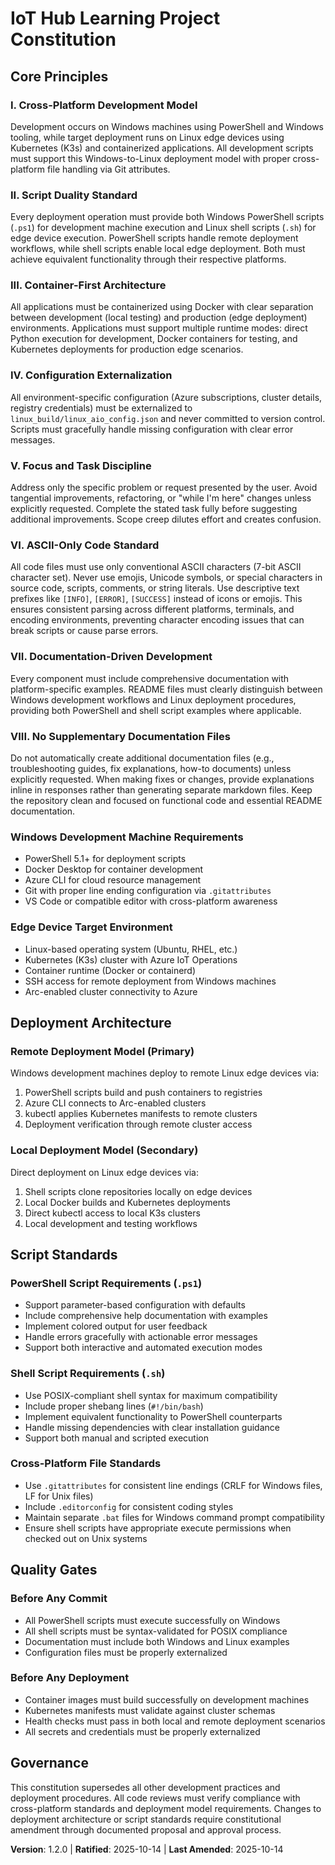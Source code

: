 <!--
Version change: 1.0.0 → 1.2.0
Modified principles: Added Principle VIII (No Supplementary Documentation Files)
Added sections: None
Removed sections: None
-->

# IoT Hub Learning Project Constitution

## Core Principles

### I. Cross-Platform Development Model
Development occurs on Windows machines using PowerShell and Windows tooling, while target deployment runs on Linux edge devices using Kubernetes (K3s) and containerized applications. All development scripts must support this Windows-to-Linux deployment model with proper cross-platform file handling via Git attributes.

### II. Script Duality Standard
Every deployment operation must provide both Windows PowerShell scripts (`.ps1`) for development machine execution and Linux shell scripts (`.sh`) for edge device execution. PowerShell scripts handle remote deployment workflows, while shell scripts enable local edge deployment. Both must achieve equivalent functionality through their respective platforms.

### III. Container-First Architecture
All applications must be containerized using Docker with clear separation between development (local testing) and production (edge deployment) environments. Applications must support multiple runtime modes: direct Python execution for development, Docker containers for testing, and Kubernetes deployments for production edge scenarios.

### IV. Configuration Externalization
All environment-specific configuration (Azure subscriptions, cluster details, registry credentials) must be externalized to `linux_build/linux_aio_config.json` and never committed to version control. Scripts must gracefully handle missing configuration with clear error messages.

### V. Focus and Task Discipline
Address only the specific problem or request presented by the user. Avoid tangential improvements, refactoring, or "while I'm here" changes unless explicitly requested. Complete the stated task fully before suggesting additional improvements. Scope creep dilutes effort and creates confusion.

### VI. ASCII-Only Code Standard
All code files must use only conventional ASCII characters (7-bit ASCII character set). Never use emojis, Unicode symbols, or special characters in source code, scripts, comments, or string literals. Use descriptive text prefixes like `[INFO]`, `[ERROR]`, `[SUCCESS]` instead of icons or emojis. This ensures consistent parsing across different platforms, terminals, and encoding environments, preventing character encoding issues that can break scripts or cause parse errors.

### VII. Documentation-Driven Development
Every component must include comprehensive documentation with platform-specific examples. README files must clearly distinguish between Windows development workflows and Linux deployment procedures, providing both PowerShell and shell script examples where applicable.

### VIII. No Supplementary Documentation Files
Do not automatically create additional documentation files (e.g., troubleshooting guides, fix explanations, how-to documents) unless explicitly requested. When making fixes or changes, provide explanations inline in responses rather than generating separate markdown files. Keep the repository clean and focused on functional code and essential README documentation.

### Windows Development Machine Requirements
- PowerShell 5.1+ for deployment scripts
- Docker Desktop for container development
- Azure CLI for cloud resource management
- Git with proper line ending configuration via `.gitattributes`
- VS Code or compatible editor with cross-platform awareness

### Edge Device Target Environment
- Linux-based operating system (Ubuntu, RHEL, etc.)
- Kubernetes (K3s) cluster with Azure IoT Operations
- Container runtime (Docker or containerd)
- SSH access for remote deployment from Windows machines
- Arc-enabled cluster connectivity to Azure

## Deployment Architecture

### Remote Deployment Model (Primary)
Windows development machines deploy to remote Linux edge devices via:
1. PowerShell scripts build and push containers to registries
2. Azure CLI connects to Arc-enabled clusters
3. kubectl applies Kubernetes manifests to remote clusters
4. Deployment verification through remote cluster access

### Local Deployment Model (Secondary)
Direct deployment on Linux edge devices via:
1. Shell scripts clone repositories locally on edge devices
2. Local Docker builds and Kubernetes deployments
3. Direct kubectl access to local K3s clusters
4. Local development and testing workflows

## Script Standards

### PowerShell Script Requirements (`.ps1`)
- Support parameter-based configuration with defaults
- Include comprehensive help documentation with examples
- Implement colored output for user feedback
- Handle errors gracefully with actionable error messages
- Support both interactive and automated execution modes

### Shell Script Requirements (`.sh`)
- Use POSIX-compliant shell syntax for maximum compatibility
- Include proper shebang lines (`#!/bin/bash`)
- Implement equivalent functionality to PowerShell counterparts
- Handle missing dependencies with clear installation guidance
- Support both manual and scripted execution

### Cross-Platform File Standards
- Use `.gitattributes` for consistent line endings (CRLF for Windows files, LF for Unix files)
- Include `.editorconfig` for consistent coding styles
- Maintain separate `.bat` files for Windows command prompt compatibility
- Ensure shell scripts have appropriate execute permissions when checked out on Unix systems

## Quality Gates

### Before Any Commit
- All PowerShell scripts must execute successfully on Windows
- All shell scripts must be syntax-validated for POSIX compliance
- Documentation must include both Windows and Linux examples
- Configuration files must be properly externalized

### Before Any Deployment
- Container images must build successfully on development machines
- Kubernetes manifests must validate against cluster schemas
- Health checks must pass in both local and remote deployment scenarios
- All secrets and credentials must be properly externalized

## Governance

This constitution supersedes all other development practices and deployment procedures. All code reviews must verify compliance with cross-platform standards and deployment model requirements. Changes to deployment architecture or script standards require constitutional amendment through documented proposal and approval process.

**Version**: 1.2.0 | **Ratified**: 2025-10-14 | **Last Amended**: 2025-10-14